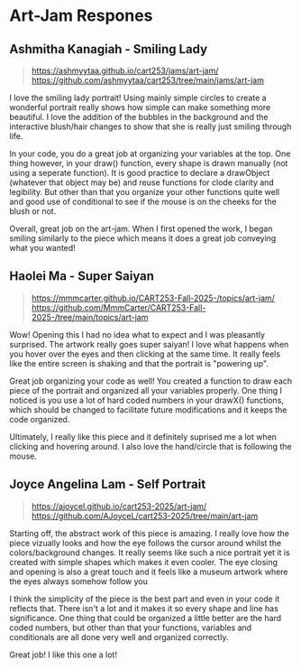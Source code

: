 # Art-Jam Respones

## Ashmitha Kanagiah - Smiling Lady
>https://ashmyytaa.github.io/cart253/jams/art-jam/
>https://github.com/ashmyytaa/cart253/tree/main/jams/art-jam

I love the smiling lady portrait! Using mainly simple circles to create a wonderful portrait really shows how simple can make something more beautiful. I love the addition of the bubbles in the background and the interactive blush/hair changes to show that she is really just smiling through life. 

In your code, you do a great job at organizing your variables at the top. One thing however, in your draw() function, every shape is drawn manually (not using a seperate function). It is good practice to declare a drawObject (whatever that object may be) and reuse functions for clode clarity and legibility. But other than that you organize your other functions quite well and good use of conditional to see if the mouse is on the cheeks for the blush or not.

Overall, great job on the art-jam. When I first opened the work, I began smiling similarly to the piece which means it does a great job conveying what you wanted!

## Haolei Ma - Super Saiyan
>https://mmmcarter.github.io/CART253-Fall-2025-/topics/art-jam/
>https://github.com/MmmCarter/CART253-Fall-2025-/tree/main/topics/art-jam

Wow! Opening this I had no idea what to expect and I was pleasantly surprised. The artwork really goes super saiyan! I love what happens when you hover over the eyes and then clicking at the same time. It really feels like the entire screen is shaking and that the portrait is "powering up".

Great job organizing your code as well! You created a function to draw each piece of the portrait and organized all your variables properly. One thing I noticed is you use a lot of hard coded numbers in your drawX() functions, which should be changed to facilitate future modifications and it keeps the code organized.

Ultimately, I really like this piece and it definitely suprised me a lot when clicking and hovering around. I also love the hand/circle that is following the mouse. 

## Joyce Angelina Lam - Self Portrait
>https://ajoycel.github.io/cart253-2025/art-jam/
>https://github.com/AJoyceL/cart253-2025/tree/main/art-jam

Starting off, the abstract work of this piece is amazing. I really love how the piece vizually looks and how the eye follows the cursor around whilst the colors/background changes. It really seems like such a nice portrait yet it is created with simple shapes which makes it even cooler. The eye closing and opening is also a great touch and it feels like a museum artwork where the eyes always somehow follow you

I think the simplicity of the piece is the best part and even in your code it reflects that. There isn't a lot and it makes it so every shape and line has significance. One thing that could be organized a little better are the hard coded numbers, but other than that your functions, variables and conditionals are all done very well and organized correctly.

Great job! I like this one a lot!

